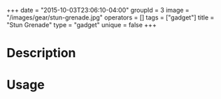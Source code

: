 +++
date = "2015-10-03T23:06:10-04:00"
groupId = 3
image = "/images/gear/stun-grenade.jpg"
operators = []
tags = ["gadget"]
title = "Stun Grenade"
type = "gadget"
unique = false
+++

# Description



# Usage
